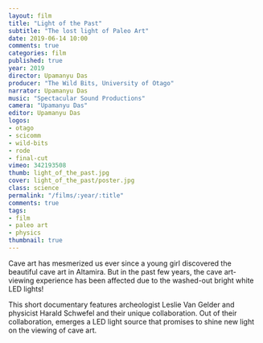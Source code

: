 ```yaml
---
layout: film
title: "Light of the Past"
subtitle: "The lost light of Paleo Art"
date: 2019-06-14 10:00
comments: true
categories: film
published: true
year: 2019
director: Upamanyu Das
producer: "The Wild Bits, University of Otago"
narrator: Upamanyu Das
music: "Spectacular Sound Productions"
camera: "Upamanyu Das"
editor: Upamanyu Das
logos:
- otago
- scicomm
- wild-bits
- rode
- final-cut
vimeo: 342193508
thumb: light_of_the_past.jpg
cover: light_of_the_past/poster.jpg
class: science
permalink: "/films/:year/:title"
comments: true
tags:
- film
- paleo art
- physics
thumbnail: true
---
```


Cave art has mesmerized us ever since a young girl discovered the beautiful cave art in Altamira. But in the past few years, the cave art-viewing experience has been affected due to the washed-out bright white LED lights!

This short documentary features archeologist Leslie Van Gelder and physicist Harald Schwefel and their unique collaboration. Out of their collaboration, emerges a LED light source that promises to shine new light on the viewing of cave art.